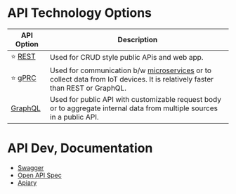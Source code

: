 # API Technology Options

| API Option                                                                               | Description                                                                                                                                                    |
|------------------------------------------------------------------------------------------|----------------------------------------------------------------------------------------------------------------------------------------------------------------|
| :star: [REST](REST.md)                                                                   | Used for CRUD style public APis and web app.                                                                                                                   |
| :star: [gPRC](gRPC.md) | Used for communication b/w [microservices](../1_MicroServicesSOA/README.md) or to collect data from IoT devices. It is relatively faster than REST or GraphQL. |
| [GraphQL](GraphQL.md)  | Used for public API with customizable request body or to aggregate internal data from multiple sources in a public API.                                        |


# API Dev, Documentation
- [Swagger](API_Dev_Documentation/Swagger/Readme.md)
- [Open API Spec](API_Dev_Documentation/Swagger/OpenAPISpec.md)
- [Apiary](https://apiary.io/)
